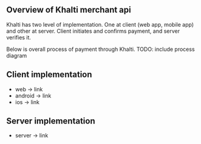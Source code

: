 ## Overview of Khalti merchant api

Khalti has two level of implementation.
One at client (web app, mobile app) and other at server.
Client initiates and confirms payment, and server verifies it.

Below is overall process of payment through Khalti.
TODO: include process diagram

## Client implementation
- web -> link
- android -> link
- ios -> link

## Server implementation
- server -> link
